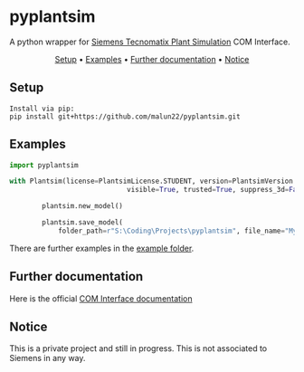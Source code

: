 # pyplantsim

A python wrapper for [Siemens Tecnomatix Plant Simulation](https://www.dex.siemens.com/plm/tecnomatix/plant-simulation) COM Interface.

<p align="center">
  <a href="#setup">Setup</a> •
  <a href="#examples">Examples</a> •
  <a href="#further-documentation">Further documentation</a> •
  <a href="#notice">Notice</a>
</p>

<!-- - [Setup](#setup)
- [Examples](#examples)
- [Further documentation](#further-documentation)
- [Notice](#notice) -->

## Setup

```
Install via pip:
pip install git+https://github.com/malun22/pyplantsim.git
```

## Examples

```python
import pyplantsim

with Plantsim(license=PlantsimLicense.STUDENT, version=PlantsimVersion.V_MJ_22_MI_1,
                             visible=True, trusted=True, suppress_3d=False, show_msg_box=False) as plantsim:

        plantsim.new_model()

        plantsim.save_model(
            folder_path=r"S:\Coding\Projects\pyplantsim", file_name="MyNewModel")
```

There are further examples in the [example folder](https://github.com/malun22/pyplantsim/tree/main/examples).

## Further documentation

Here is the official [COM Interface documentation](https://docs.plm.automation.siemens.com/content/plant_sim_help/15.1/plant_sim_all_in_one_html/en_US/tecnomatix_plant_simulation_help/add_ins_reference_help/inter_process_communication_interfaces/com.html)

## Notice

This is a private project and still in progress. This is not associated to Siemens in any way.
